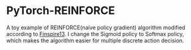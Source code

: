 # PyTorch-REINFORCE
A toy example of REINFORCE(naïve policy gradient) algorithm modified according to [Finspire13](https://github.com/Finspire13/pytorch-policy-gradient-example). I change the Sigmoid policy to Softmax policy, which makes the algorithm easier for multiple discrete action decision.
